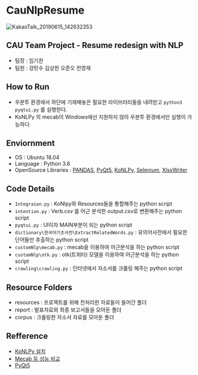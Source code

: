 # CauNlpResume
![KakaoTalk_20190615_142632353](https://user-images.githubusercontent.com/33143346/59547425-c165cd80-8f79-11e9-9209-6347f1b1110c.png)

## CAU Team Project - Resume redesign with NLP
* 팀장 : 임기찬
* 팀원 : 강민수 김상헌 오준오 천영재

## How to Run
* 우분투 환경에서 하단에 기재해놓은 필요한 라이브러리들을 내려받고 `python3 pyqtui.py` 를 실행한다.
* KoNLPy 의 mecab이 Windows에선 지원하지 않아 우분투 환경에서만 실행이 가능하다.

## Enviornment
* OS : Ubuntu 18.04
* Language : Python 3.6
* OpenSource Libraries : [PANDAS](https://github.com/pandas-dev/pandas), [PyQt5](https://github.com/pyqt/python-qt5), [KoNLPy](https://github.com/konlpy/konlpy), [Selenium](https://github.com/SeleniumHQ/selenium), [XlsxWriter](https://github.com/jmcnamara/XlsxWriter)

## Code Details
* `Integraion.py` : KoNlpy와 Resources들을 통합해주는 python script
* `intention.py`  : Verb.csv 를 어근 분석한 output.csv로 변환해주는 python script
* `pyqtui.py`     : UI이자 MAIN부분이 되는 python script
* `dictionary\한국어기초사전\ExtractRelatedWords.py` : 유의어사전에서 필요한 단어들만 추출하는 python script
* `customNlp\mecab.py` : mecab을 이용하여 어근분석을 하는 python script
* `customNlp\otk.py` : otk(트위터) 모델을 이용하여 어근분석을 하는 python script
* `crawling\crawling.py` : 인터넷에서 자소서를 크롤링 해주는 python script

## Resource Folders
* resources : 프로젝트를 위해 전처리한 자료들이 들어간 폴더
* report : 발표자료와 최종 보고서들을 모아둔 폴더
* corpus : 크롤링한 자소서 자료를 모아둔 폴더

## Refference
* [KoNLPy 설치](https://yuddomack.tistory.com/entry/%EC%B2%98%EC%9D%8C%EB%B6%80%ED%84%B0-%EC%8B%9C%EC%9E%91%ED%95%98%EB%8A%94-EC2-konlpy-mecab-%EC%84%A4%EC%B9%98%ED%95%98%EA%B8%B0ubuntu)
* [Mecab 등 성능 비교](https://iostream.tistory.com/144)
* [PyQt5](https://shaun289.github.io/blog/2018/08/13/pyqt_on_wsl.html)

